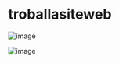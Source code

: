# troballasiteweb
![image](https://github.com/carlosjvargase/troballasiteweb/assets/104727028/d0337071-2654-4ca2-8371-eeb89c13eb97)



![image](https://github.com/carlosjvargase/troballasiteweb/assets/104727028/5f147937-5bfb-4709-81ba-e10b6a971965)
